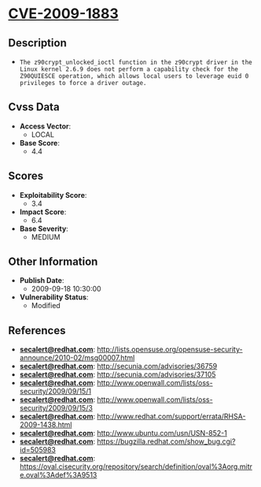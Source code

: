 
# [CVE-2009-1883](https://cve.mitre.org/cgi-bin/cvename.cgi?name=CVE-2009-1883)

## Description

- `The z90crypt_unlocked_ioctl function in the z90crypt driver in the Linux kernel 2.6.9 does not perform a capability check for the Z90QUIESCE operation, which allows local users to leverage euid 0 privileges to force a driver outage.`

## Cvss Data

- **Access Vector**:
  - LOCAL
- **Base Score**:
  - 4.4

## Scores

- **Exploitability Score**:
  - 3.4
- **Impact Score**:
  - 6.4
- **Base Severity**:
  - MEDIUM

## Other Information

- **Publish Date**:
  - 2009-09-18 10:30:00
- **Vulnerability Status**:
  - Modified

## References

- **secalert@redhat.com**: http://lists.opensuse.org/opensuse-security-announce/2010-02/msg00007.html
- **secalert@redhat.com**: http://secunia.com/advisories/36759
- **secalert@redhat.com**: http://secunia.com/advisories/37105
- **secalert@redhat.com**: http://www.openwall.com/lists/oss-security/2009/09/15/1
- **secalert@redhat.com**: http://www.openwall.com/lists/oss-security/2009/09/15/3
- **secalert@redhat.com**: http://www.redhat.com/support/errata/RHSA-2009-1438.html
- **secalert@redhat.com**: http://www.ubuntu.com/usn/USN-852-1
- **secalert@redhat.com**: https://bugzilla.redhat.com/show_bug.cgi?id=505983
- **secalert@redhat.com**: https://oval.cisecurity.org/repository/search/definition/oval%3Aorg.mitre.oval%3Adef%3A9513
